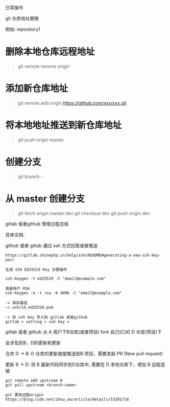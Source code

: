 日常操作

git 仓库地址替换

例如: repository1

# 删除本地仓库远程地址
> git remote remove origin 

# 添加新仓库地址
> git remote add origin https://github.com/xxx/xxx.git

# 将本地地址推送到新仓库地址
> git push origin master


# 创建分支
> git branch -


# 从 master 创建分支

> git fetch origin master:dev
> git checkout dev
> git push origin dev



gitlab 或者github 使用过程总结


具体文档:

github 或者 gitlab 通过 ssh 方式拉取或者推送

	https://gitlab.shinephp.cn/help/ssh/README#generating-a-new-ssh-key-pair

	生成 SSH ED25519 Key 方便操作

	ssh-keygen -t ed25519 -C "email@example.com"

	或者用户 RSA
	ssh-keygen -o -t rsa -b 4096 -C "email@example.com"

	-> 保存路径
	~/.ssh/id_ed25519.pub

	-> 将 ssh key 写入到 gitlab 或者github
	gitlab > setting > ssh key > 


gitlab 或者 github 从 A 用户下B仓库(或者项目) fork 自己(C)的 D 仓库(项目)下

会涉及到B，D的更新和更新

合并
	D -> B: D 仓库的更新直接推送到B 项目，需要发起 PR (New pull request)

更新
	B -> D: 将 B 最新代码同步到D仓库中, 需要在 D 本地仓库下，增加 B 远程连接

	git remote add upstream B
	git pull upstream <branch-name>

	git 更改远程origin
	https://blog.csdn.net/zhou_aa/article/details/53391718



